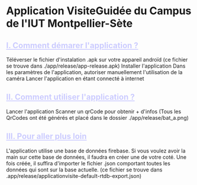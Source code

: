 # Application VisiteGuidée du Campus de l'IUT Montpellier-Sète

## <span style="color:#ccccff"><b><u> I. Comment démarer l'application ? </b></u>

Téléverser le fichier d'instalation .apk sur votre appareil androïd (ce fichier se trouve dans ./app/release/app-release.apk)
Installer l'application
Dans les paramètres de l'application, autoriser manuellement l'utilisation de la caméra
Lancer l'application en étant connecté à internet

## <span style="color:#ccccff"><b><u> II. Comment utiliser l'application ?</b></u>

Lancer l'application
Scanner un qrCode pour obtenir + d'infos (Tous les QrCodes ont été générés et placé dans le dossier ./app/release/bat_a.png)


## <span style="color:#ccccff"><u><b> III. Pour aller plus loin</u></u></b>
L'application utilise une base de données firebase. Si vous voulez avoir la main sur cette base de données, il faudra en créer une de votre coté.
Une fois créée, il suffira d'importer le fichier .json comportant toutes les données qui sont sur la base actuelle.
(ce fichier se trouve dans .app/release/applicationvisite-default-rtdb-export.json)